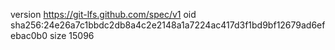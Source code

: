 version https://git-lfs.github.com/spec/v1
oid sha256:24e26a7c1bbdc2db8a4c2e2148a1a7224ac417d3f1bd9bf12679ad6efebac0b0
size 15096
